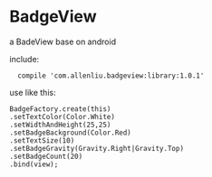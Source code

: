 # BadgeView
a BadeView  base on android

include:

      compile 'com.allenliu.badgeview:library:1.0.1'
use like this:

    BadgeFactory.create(this)
    .setTextColor(Color.White)
    .setWidthAndHeight(25,25)
    .setBadgeBackground(Color.Red)
    .setTextSize(10)
    .setBadgeGravity(Gravity.Right|Gravity.Top)
    .setBadgeCount(20)
    .bind(view);
